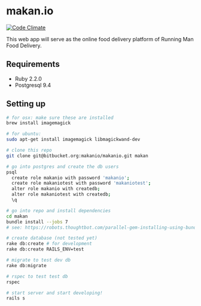 # makan.io

[![Code Climate](https://codeclimate.com/repos/558296a16956804692007412/badges/77f634e6aa36bc3d63c4/gpa.svg)](https://codeclimate.com/repos/558296a16956804692007412/feed)

This web app will serve as the online food delivery platform of Running Man Food Delivery.

## Requirements

- Ruby 2.2.0
- Postgresql 9.4

## Setting up

```sh
# for osx: make sure these are installed
brew install imagemagick

# for ubuntu:
sudo apt-get install imagemagick libmagickwand-dev

# clone this repo
git clone git@bitbucket.org:makanio/makanio.git makan

# go into postgres and create the db users
psql
  create role makanio with password 'makanio';
  create role makaniotest with password 'makaniotest';
  alter role makanio with createdb;
  alter role makaniotest with createdb;
  \q

# go into repo and install dependencies
cd makan
bundle install --jobs 7
# see: https://robots.thoughtbot.com/parallel-gem-installing-using-bundler

# create database (not tested yet)
rake db:create # for development
rake db:create RAILS_ENV=test

# migrate to test dev db
rake db:migrate

# rspec to test test db
rspec

# start server and start developing!
rails s
```

